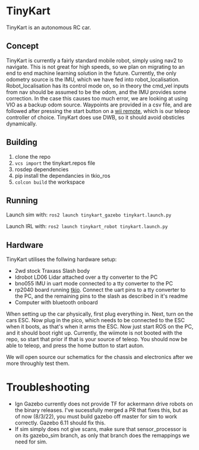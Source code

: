 # TinyKart

TinyKart is an autonomous RC car.

## Concept

TinyKart is currently a fairly standard mobile robot, simply using nav2 to navigate. This is not great for high speeds, so we plan on migrating to an end to end machine learning solution in the future. Currently, the only odometry source is the IMU, which we have fed into robot_localisation. Robot_localisation has its control mode on, so in theory the cmd_vel inputs from nav should be assumed to be the odom, and the IMU provides some correction. In the case this causes too much error, we are looking at using VIO as a backup odom source. Waypoints are provided in a csv file, and are followed after pressing the start button on a [wii remote](https://github.com/andyblarblar/ros2_wii_wheel), which is our teleop controller of choice. TinyKart does use DWB, so it should avoid obsticles dynamically.

## Building

1. clone the repo
2. `vcs import` the tinykart.repos file
3. rosdep dependencies
4. pip install the dependancies in tkio_ros
5. `colcon build` the workspace

## Running

Launch sim with: `ros2 launch tinykart_gazebo tinykart.launch.py`

Launch IRL with: `ros2 launch tinykart_robot tinykart.launch.py`

## Hardware

TinyKart utilises the follwing hardware setup:
- 2wd stock Traxass Slash body
- ldrobot LD06 Lidar attached over a tty converter to the PC
- bno055 IMU in uart mode connected to a tty converter to the PC
- rp2040 board running [tkio](https://github.com/andyblarblar/tkio-pico). Connect the uart pins to a tty converter to the PC, and the remaining pins to the slash as described in it's readme
- Computer with bluetooth onboard

When setting up the car physically, first plug everything in. Next, turn on the cars ESC. Now plug in the pico, which needs to be connected to the ESC when it boots, as that's when it arms the ESC. Now just start ROS on the PC, and it should boot right up. Currently, the wiimote is not booted with the repo, so start that prior if that is your source of teleop. You should now be able to teleop, and press the home button to start auton.

We will open source our schematics for the chassis and electronics after we more throughly test them.

# Troubleshooting

- Ign Gazebo currently does not provide TF for ackermann drive robots on the binary releases. I've sucessfully merged a PR that fixes this, but as of now (8/3/22), you must build gazebo off master for sim to work correctly. Gazebo 6.11 should fix this.
- If sim simply does not give scans, make sure that sensor_processor is on its gazebo_sim branch, as only that branch does the remappings we need for sim.
